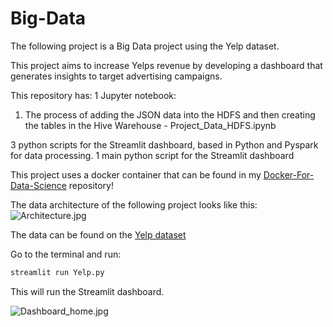 # Big-Data
The following project is a Big Data project using the Yelp dataset. 

This project aims to increase Yelps revenue by developing a dashboard that generates insights to target advertising campaigns.

This repository has:
1 Jupyter notebook:
  1. The process of adding the JSON data into the HDFS and then creating the tables in the Hive Warehouse - Project_Data_HDFS.ipynb

3 python scripts for the Streamlit dashboard, based in Python and Pyspark for data processing. 
1 main python script for the Streamlit dashboard

This project uses a docker container that can be found in my [Docker-For-Data-Science](https://github.com/Sebasc322/Docker-For-Data-Science/tree/main/Big-Data) repository!  

The data architecture of the following project looks like this:
![Architecture.jpg](https://github.com/Sebasc322/Big-Data/blob/main/Architecture.jpg)

The data can be found on the [Yelp dataset](https://www.yelp.com/dataset)


Go to the terminal and run:
```python 
streamlit run Yelp.py
```

This will run the Streamlit dashboard.

![Dashboard_home.jpg](https://github.com/Sebasc322/UMBC-MPS-DS/blob/main/Fall-2023/Data-603/Final%20Project/Dashboard_home.jpg)

